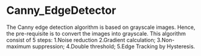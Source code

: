 # Canny_EdgeDetector

The Canny edge detection algorithm is based on grayscale images. Hence, the pre-requisite is to convert the images into grayscale. This algorithm consist of 5 steps:
1.Noise reduction
2.Gradient calculation;
3.Non-maximum suppression;
4.Double threshold;
5.Edge Tracking by Hysteresis.

